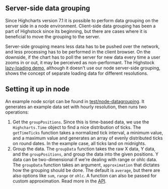 Server-side data grouping
-------------------------

Since Highcharts version 7.1 it is possible to perform data grouping on the server side in a node environment. Client-side data grouping has been a part of Highstock since its beginning, but there are cases where it is beneficial to move the grouping to the server.

Server-side grouping means less data has to be pushed over the network, and less processing has to be performed in the client browser. On the downside, if the chart has to poll the server for new data every time a user zooms in or out, it may be perceived as non-performant. The Highstock [lazy-loading demo](https://www.highcharts.com/stock/demo/lazy-loading), although it doesn't use our node server-side grouping, shows the concept of separate loading data for different resolutions.

Setting it up in node
---------------------

An example node script can be found in [test/node-datagrouping](https://github.com/highcharts/highcharts/blob/67b64d7e0fe7332e89f53ebb49a73321d10c0e77/test/node-datagrouping.js). It generates an example data set with hourly resolution, then runs two operations:

1.  Get the `groupPositions`. Since this is time-based data, we use the `Highcharts.Time` object to find a nice distribution of ticks. The `getTimeTicks` function takes a normalized tick interval, a minimum value, and a maximum value and generates an array of evenly distributed ticks on round dates. In the example case, all ticks land on midnights.
2.  Group the data. The `groupData` function takes the raw X data, Y data, and the `groupPositions`, and group the data into the given positions. Y data can be two-dimensional if we're dealing with range or ohlc data. The `groupData` function takes an argument, `approximation` that dictates how the grouping should be done. The default is `average`, but there are also options like `sum`, `range` or `ohlc`. A function can also be passed for custom approximation. Read more in the [API](https://api.highcharts.com/highstock/series.line.dataGrouping.approximation).